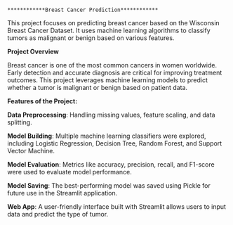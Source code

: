                                                                                   ************Breast Cancer Prediction************

This project focuses on predicting breast cancer based on the Wisconsin Breast Cancer Dataset. It uses machine learning algorithms to classify tumors as malignant or benign based on various features.

**Project Overview**

Breast cancer is one of the most common cancers in women worldwide. Early detection and accurate diagnosis are critical for improving treatment outcomes. This project leverages machine learning models to predict whether a tumor is malignant or benign based on patient data.

**Features of the Project:**

**Data Preprocessing**: Handling missing values, feature scaling, and data splitting.

**Model Building**: Multiple machine learning classifiers were explored, including Logistic Regression, Decision Tree, Random Forest, and Support Vector Machine.

**Model Evaluation**: Metrics like accuracy, precision, recall, and F1-score were used to evaluate model performance.

**Model Saving**: The best-performing model was saved using Pickle for future use in the Streamlit application.

**Web App**: A user-friendly interface built with Streamlit allows users to input data and predict the type of tumor.
